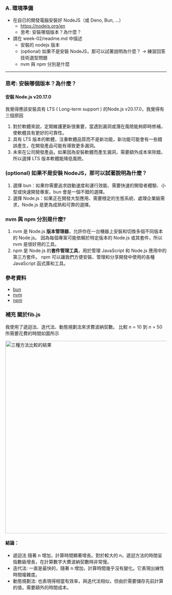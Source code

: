 ### A. 環境準備

- 在自已的開發電腦安裝好 NodeJS（或 Deno, Bun, …）
    - https://nodejs.org/en
    - 思考: 安裝哪個版本？為什麼？
- 請在 week-02/readme.md 中描述
    - 安裝的 nodejs 版本
    - (optional) 如果不是安裝 NodeJS，那可以試著說明為什麼？ → 練習回答技術選型問題
    - nvm 與 npm 分別是什麼

___


### 思考: 安裝哪個版本？為什麼？

#### 安裝 Node.js v20.17.0
我覺得應該安裝具有 LTS ( Long-term support ) 的Node.js v20.17.0，我覺得有三個原因
1. 對於軟體來說，定期維護更新很重要，當遇到漏洞或潛在風險能夠即時修補，使軟體具有更好的可靠性。
2. 具有 LTS 版本的軟體，注重軟體品質而不是新功能，新功能可能會有一些錯誤產生，在開發產品可能有導致更多漏洞。
3. 未來在公司開發產品，如果因為安裝軟體而產生漏洞，需要額外成本來除錯，所以選擇 LTS 版本軟體能降低風險。




### (optional) 如果不是安裝 NodeJS，那可以試著說明為什麼？
    
1. 選擇 bun：如果你需要追求啟動速度和運行效能、需要快速的開發者體驗、小型或快速開發專案，bun 會是一個不錯的選擇。
2. 選擇 Node.js：如果正在開發大型應用、需要穩定的生態系統、處理企業級需求，Node.js 是更為成熟和可靠的選擇。
    
### nvm 與 npm 分別是什麼?
    
1. nvm 是 Node.js **版本管理器**，允許你在一台機器上安裝和切換多個不同版本的 Node.js。
   因為每個專案可能依賴於特定版本的 Node.js 或其套件，所以 nvm 是很好用的工具。
2. npm 是 Node.js 的**套件管理工具**，用於管理 JavaScript 和 Node.js 應用中的第三方套件。
   npm 可以讓我們方便安裝、管理和分享開發中使用的各種 JavaScript 函式庫和工具。

### 參考資料
- [bun](https://bun.sh/)
- [nvm](https://github.com/nvm-sh/nvm)
- [npm](https://github.com/npm/cli)



### 補充 關於fib.js

我使用了遞迴法、迭代法、動態規劃法來求費波納契數。 比較 n = 10 到 n = 50 所需要花費的時間如圖所示

<img src="https://github.com/user-attachments/assets/edc00f56-fd5c-4f80-9a48-4b510491164e" alt="三種方法比較的結果" width="600"/>



#### 結論：
- 遞迴法 隨著 n 增加，計算時間顯著增長。對於較大的 n，遞迴方法的時間呈指數級增長，在計算數字大費波納契數時非常慢。
- 迭代法: 一直是最快的，隨著 n 增加，計算時間幾乎沒有變化。它表現出線性時間複雜度。
- 動態規劃法: 也表現得相當有效率，與迭代法相似，但由於需要儲存先前計算的值，需要額外的時間成本。
